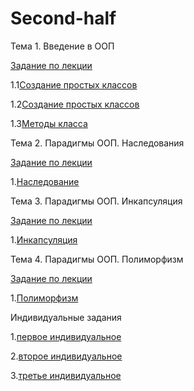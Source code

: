 # Second-half
Тема 1. Введение в ООП

[Задание по лекции](Lection1.ipynb)

1.1[Создание простых классов](1_1.ipynb)

1.2[Создание простых классов](1_2.ipynb)

1.3[Методы класса](1_3.ipynb)

Тема 2. Парадигмы ООП. Наследования

[Задание по лекции]()

1.[Наследование]()

Тема 3. Парадигмы ООП. Инкапсуляция

[Задание по лекции]()

1.[Инкапсуляция]()

Тема 4. Парадигмы ООП. Полиморфизм

[Задание по лекции]()

1.[Полиморфизм]()

Индивидуальные задания

1.[первое индивидуальное](Индивидуальное_задание_1.ipynb)

2.[второе индивидуальное]()

3.[третье индивидуальное]()
